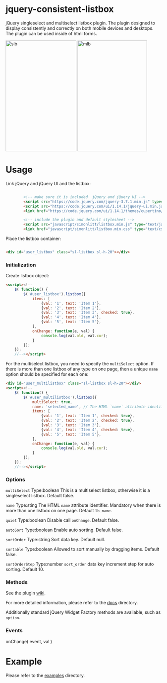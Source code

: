 # jquery-consistent-listbox
jQuery singleselect and multiselect listbox plugin. The plugin designed to display consistently and correctly on both mobile devices and desktops. The plugin can be used inside of html forms.

<img width="228" height="356" alt="slb" src="https://github.com/user-attachments/assets/d584878e-797b-4ff0-bef4-dc36f0698532" />
<img width="224" height="356" alt="mlb" src="https://github.com/user-attachments/assets/ae975266-4364-42a6-a452-56ff14627335" />

# Usage
Link jQuery and jQuery UI and the listbox:
``` HTML

		<!-- make sure it is included  jQuery and jQuery UI -->
		<script src="https://code.jquery.com/jquery-3.7.1.min.js" type="text/javascript" integrity="sha256-/JqT3SQfawRcv/BIHPThkBvs0OEvtFFmqPF/lYI/Cxo=" crossorigin="anonymous" referrerpolicy="no-referrer"></script>
		<script src="https://code.jquery.com/ui/1.14.1/jquery-ui.min.js" type="text/javascript" integrity="sha256-AlTido85uXPlSyyaZNsjJXeCs07eSv3r43kyCVc8ChI=" crossorigin="anonymous" referrerpolicy="no-referrer"></script>
		<link href="https://code.jquery.com/ui/1.14.1/themes/cupertino/jquery-ui.css" type="text/css" rel="stylesheet" media="screen"  integrity="sha256-1Lhp59o6Lo17agNDv7pxRJSu6j1iExUKwHp/P2I19hQ=" crossorigin="anonymous" referrerpolicy="no-referrer"/>

		<!-- include the plugin and default stylesheet -->
		<script src="javascript/simonlitt/listbox.min.js" type="text/javascript"></script>
		<link href="javascript/simonlitt/listbox.min.css" type="text/css" rel="stylesheet"/>
```

Place the listbox container:

``` HTML

<div id="user_listbox" class="sl-listbox sl-h-20"></div>
```
### Initialization
Create listbox object:
``` HTML
<script><!--
	$( function() {
		$('#user_listbox').listbox({
			items: [
				{val: '1', text: 'Item 1'},
				{val: '2', text: 'Item 2'},
				{val: '3', text: 'Item 3', checked: true},
				{val: '4', text: 'Item 4'},
				{val: '5', text: 'Item 5'},
			],
			onChange: function(e, val) {
				console.log(val.old, val.cur);
			}
		});
	});
	//--></script>
```
For the multiselect listbox, you need to specify the `multiSelect` option. If there is more than one listbox of any type on one page, then a unique `name` option should be specified for each one:

``` HTML
<div id="user_multilistbox" class="sl-listbox sl-h-20"></div>
<script><!--
	$( function() {
		$('#user_multilistbox').listbox({
			multiSelect: true,
			name: 'selected_name', // The HTML `name` attribute identifier. Mandatory when there is more than one listbox on one page.
			items: [
				{val: '1', text: 'Item 1', checked: true},
				{val: '2', text: 'Item 2', checked: true},
				{val: '3', text: 'Item 3'},
				{val: '4', text: 'Item 4', checked: true},
				{val: '5', text: 'Item 5'},
			],
			onChange: function(e, val) {
				console.log(val.old, val.cur);
			}
		});
	});
	//--></script>
```

### Options

`multiSelect`	Type:boolean	This is a multiselect listbox, otherwise it is a singleselect listbox. Default false.

`name`	Type:sting	The HTML `name` attribute identifier. Mandatory when there is more than one listbox on one page. Default `lb_name`.

`quiet`	Type:boolean	Disable call `onChange`. Default false.

`autoSort`	Type:boolean	Enable auto sorting. Default false.

`sortOrder`	Type:string	Sort data key. Default null.

`sortable`	Type:boolean	Allowed to sort manually by dragging items. Default false.

`sortOrderStep`	Type:number	`sort_order` data key increment step for auto sorting. Default 10.

### Methods
See the plugin [wiki](https://github.com/SimonLitt/jquery-consistent-listbox/wiki/Plugin-methods).

For more detailed information, please refer to the [docs](https://github.com/SimonLitt/jquery-consistent-listbox/tree/main/docs) directory.

Additionally standard jQuery Widget Factory methods are available, such as `option`.
### Events
onChange( event, val )
# Example
Please refer to the [examples](https://github.com/SimonLitt/jquery-consistent-listbox/tree/main/examples) directory.
